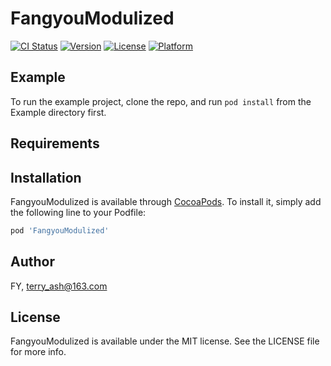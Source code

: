 # FangyouModulized

[![CI Status](https://img.shields.io/travis/FY/FangyouModulized.svg?style=flat)](https://travis-ci.org/FY/FangyouModulized)
[![Version](https://img.shields.io/cocoapods/v/FangyouModulized.svg?style=flat)](https://cocoapods.org/pods/FangyouModulized)
[![License](https://img.shields.io/cocoapods/l/FangyouModulized.svg?style=flat)](https://cocoapods.org/pods/FangyouModulized)
[![Platform](https://img.shields.io/cocoapods/p/FangyouModulized.svg?style=flat)](https://cocoapods.org/pods/FangyouModulized)

## Example

To run the example project, clone the repo, and run `pod install` from the Example directory first.

## Requirements

## Installation

FangyouModulized is available through [CocoaPods](https://cocoapods.org). To install
it, simply add the following line to your Podfile:

```ruby
pod 'FangyouModulized'
```

## Author

FY, terry_ash@163.com

## License

FangyouModulized is available under the MIT license. See the LICENSE file for more info.
